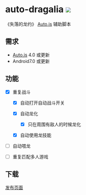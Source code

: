 # auto-dragalia [![](https://travis-ci.org/NateScarlet/auto-dragalia.svg?branch=master)](https://travis-ci.org/NateScarlet/auto-dragalia)

《失落的龙约》 [Auto.js] 辅助脚本

## 需求

- [Auto.js] 4.0 或更新
- Android7.0 或更新

## 功能

- [x] 重复战斗

  - [x] 自动打开自动战斗开关

  - [x] 自动龙化

    - [x] 只在周围有敌人的时候龙化

  - [x] 自动使用龙技能

- [ ] 自动喂龙

- [ ] 重复匹配多人游戏

## 下载

[发布页面](https://github.com/NateScarlet/auto-dragalia/releases)

[auto.js]: https://github.com/hyb1996/Auto.js
